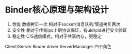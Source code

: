 # Binder核心原理与架构设计
1. 性能    数据拷贝一次 相对于socket/消息队列/管道拷贝两次
2. 安全性  相对于传统ipc上层协议保证，有uid/pid进行安全验证
3. 稳定性  C/S通信模式，相对于共享内存，更稳定

Client/Server  Binder driver  ServerMananger 四个角色
